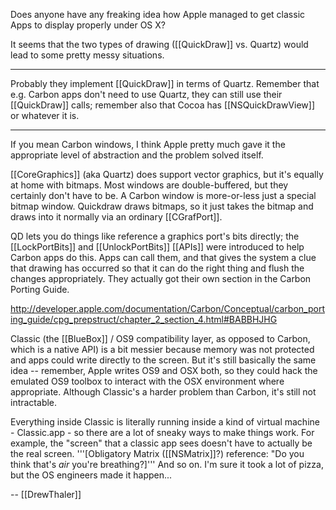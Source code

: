 Does anyone have any freaking idea how Apple managed to get classic Apps to display properly under OS X?

It seems that the two types of drawing ([[QuickDraw]] vs. Quartz) would lead to some pretty messy situations.

----

Probably they implement [[QuickDraw]] in terms of Quartz. Remember that e.g. Carbon apps don't need to use Quartz, they can still use their [[QuickDraw]] calls; remember also that Cocoa has [[NSQuickDrawView]] or whatever it is.

----

If you mean Carbon windows, I think Apple pretty much gave it the appropriate level of abstraction and the problem solved itself.

[[CoreGraphics]] (aka Quartz) does support vector graphics, but it's equally at home with bitmaps. Most windows are double-buffered, but they certainly don't have to be. A Carbon window is more-or-less just a special bitmap window. Quickdraw draws bitmaps, so it just takes the bitmap and draws into it normally via an ordinary [[CGrafPort]].

QD lets you do things like reference a graphics port's bits directly; the [[LockPortBits]] and [[UnlockPortBits]] [[APIs]] were introduced to help Carbon apps do this. Apps can call them, and that gives the system a clue that drawing has occurred so that it can do the right thing and flush the changes appropriately. They actually got their own section in the Carbon Porting Guide. 

http://developer.apple.com/documentation/Carbon/Conceptual/carbon_porting_guide/cpg_prepstruct/chapter_2_section_4.html#BABBHJHG

Classic (the [[BlueBox]] / OS9 compatibility layer, as opposed to Carbon, which is a native API) is a bit messier because memory was not protected and apps could write directly to the screen. But it's still basically the same idea -- remember, Apple writes OS9 and OSX both, so they could hack the emulated OS9 toolbox to interact with the OSX environment where appropriate. Although Classic's a harder problem than Carbon, it's still not intractable.

Everything inside Classic is literally running inside a kind of virtual machine - Classic.app - so there are a lot of sneaky ways to make things work. For example, the "screen" that a classic app sees doesn't have to actually be the real screen. '''[Obligatory Matrix ([[NSMatrix]]?) reference: "Do you think that's _air_ you're breathing?]''' And so on. I'm sure it took a lot of pizza, but the OS engineers made it happen...

-- [[DrewThaler]]
